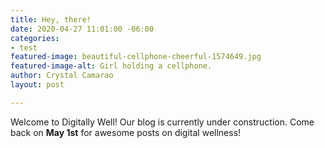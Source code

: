 ```yaml
---
title: Hey, there!
date: 2020-04-27 11:01:00 -06:00
categories:
- test
featured-image: beautiful-cellphone-cheerful-1574649.jpg
featured-image-alt: Girl holding a cellphone.
author: Crystal Camarao
layout: post

---
```


Welcome to Digitally Well! Our blog is currently under construction. Come back on **May 1st** for awesome posts on digital wellness!
